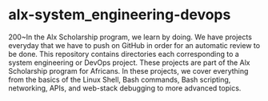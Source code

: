 # alx-system_engineering-devops
200~In the Alx Scholarship program, we learn by doing. We have projects everyday that we have to push on GitHub in order for an automatic review to be done. This repository contains directories each corresponding to a system engineering or DevOps project. These projects are part of the Alx Scholarship program for Africans. In these projects, we cover everything from the basics of the Linux Shell, Bash commands, Bash scripting, networking, APIs, and web-stack debugging to more advanced topics.
